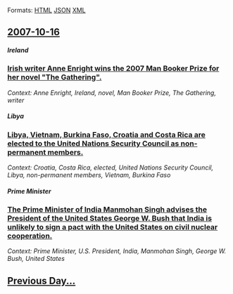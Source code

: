
Formats: [HTML](2007/10/16/index.html)  [JSON](2007/10/16/index.json)  [XML](2007/10/16/index.xml)  

## [2007-10-16](/news/2007/10/16/index.md)

##### Ireland
### [ Irish writer Anne Enright wins the 2007 Man Booker Prize for her novel "The Gathering". ](/news/2007/10/16/irish-writer-anne-enright-wins-the-2007-man-booker-prize-for-her-novel-the-gathering.md)
_Context: Anne Enright, Ireland, novel, Man Booker Prize, The Gathering, writer_

##### Libya
### [ Libya, Vietnam, Burkina Faso, Croatia and Costa Rica are elected to the United Nations Security Council as non-permanent members. ](/news/2007/10/16/libya-vietnam-burkina-faso-croatia-and-costa-rica-are-elected-to-the-united-nations-security-council-as-non-permanent-members.md)
_Context: Croatia, Costa Rica, elected, United Nations Security Council, Libya, non-permanent members, Vietnam, Burkina Faso_

##### Prime Minister
### [ The Prime Minister of India Manmohan Singh advises the President of the United States George W. Bush that India is unlikely to sign a pact with the United States on civil nuclear cooperation. ](/news/2007/10/16/the-prime-minister-of-india-manmohan-singh-advises-the-president-of-the-united-states-george-w-bush-that-india-is-unlikely-to-sign-a-pact.md)
_Context: Prime Minister, U.S. President, India, Manmohan Singh, George W. Bush, United States_

## [Previous Day...](/news/2007/10/15/index.md)

